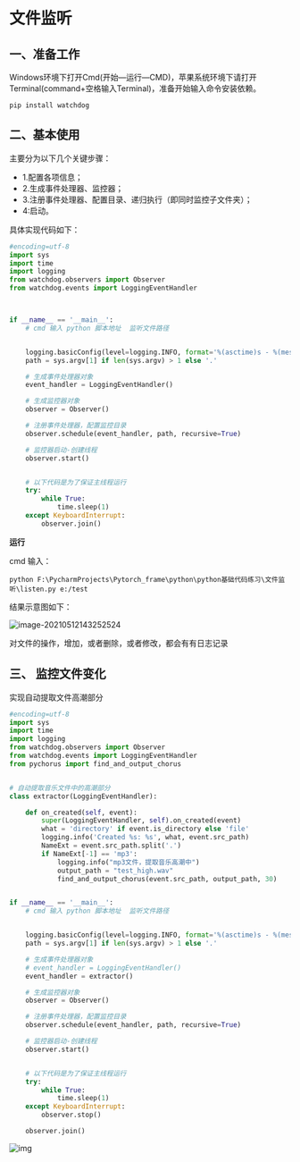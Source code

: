 # 文件监听



## 一、准备工作

Windows环境下打开Cmd(开始—运行—CMD)，苹果系统环境下请打开Terminal(command+空格输入Terminal)，准备开始输入命令安装依赖。

```shell
pip install watchdog
```



## 二、基本使用

主要分为以下几个关键步骤：

* 1.配置各项信息；
* 2.生成事件处理器、监控器；
* 3.注册事件处理器、配置目录、递归执行（即同时监控子文件夹）；
* 4:启动。

具体实现代码如下：

```python
#encoding=utf-8
import sys
import time
import logging
from watchdog.observers import Observer
from watchdog.events import LoggingEventHandler



if __name__ == '__main__':
    # cmd 输入 python 脚本地址  监听文件路径


    logging.basicConfig(level=logging.INFO, format='%(asctime)s - %(message)s', datefmt='%Y-%m-%d %H:%M:%S')
    path = sys.argv[1] if len(sys.argv) > 1 else '.'

    # 生成事件处理器对象
    event_handler = LoggingEventHandler()

    # 生成监控器对象
    observer = Observer()

    # 注册事件处理器，配置监控目录
    observer.schedule(event_handler, path, recursive=True)

    # 监控器启动-创建线程
    observer.start()


    # 以下代码是为了保证主线程运行
    try:
        while True:
            time.sleep(1)
    except KeyboardInterrupt:
        observer.join()
```

**运行**

cmd 输入：

```shell
python F:\PycharmProjects\Pytorch_frame\python\python基础代码练习\文件监听\listen.py e:/test
```

结果示意图如下：

![image-20210512143252524](https://cdn.jsdelivr.net/gh/liuhuanhuan963019/blogPicture/md_photos/Python%E6%96%87%E4%BB%B6%E7%9B%91%E6%8E%A7.png)

对文件的操作，增加，或者删除，或者修改，都会有有日志记录

## 三、 监控文件变化

实现自动提取文件高潮部分

```python
#encoding=utf-8
import sys
import time
import logging
from watchdog.observers import Observer
from watchdog.events import LoggingEventHandler
from pychorus import find_and_output_chorus


# 自动提取音乐文件中的高潮部分
class extractor(LoggingEventHandler):

    def on_created(self, event):
        super(LoggingEventHandler, self).on_created(event)
        what = 'directory' if event.is_directory else 'file'
        logging.info('Created %s: %s', what, event.src_path)
        NameExt = event.src_path.split('.')
        if NameExt[-1] == 'mp3':
            logging.info("mp3文件，提取音乐高潮中")
            output_path = "test_high.wav"
            find_and_output_chorus(event.src_path, output_path, 30)


if __name__ == '__main__':
    # cmd 输入 python 脚本地址  监听文件路径


    logging.basicConfig(level=logging.INFO, format='%(asctime)s - %(message)s', datefmt='%Y-%m-%d %H:%M:%S')
    path = sys.argv[1] if len(sys.argv) > 1 else '.'

    # 生成事件处理器对象
    # event_handler = LoggingEventHandler()
    event_handler = extractor()

    # 生成监控器对象
    observer = Observer()

    # 注册事件处理器，配置监控目录
    observer.schedule(event_handler, path, recursive=True)

    # 监控器启动-创建线程
    observer.start()


    # 以下代码是为了保证主线程运行
    try:
        while True:
            time.sleep(1)
    except KeyboardInterrupt:
        observer.stop()

    observer.join()
```

![img](https://mmbiz.qpic.cn/mmbiz_png/h6NqozYcCQ76YR3XHOfh21JLia7tWXZxvznKlVElicDic3aW8m1BtIHgQmTDYPex3sSBjjRiathVEjTJSJUeib3VeDQ/640?wx_fmt=png&tp=webp&wxfrom=5&wx_lazy=1&wx_co=1)

